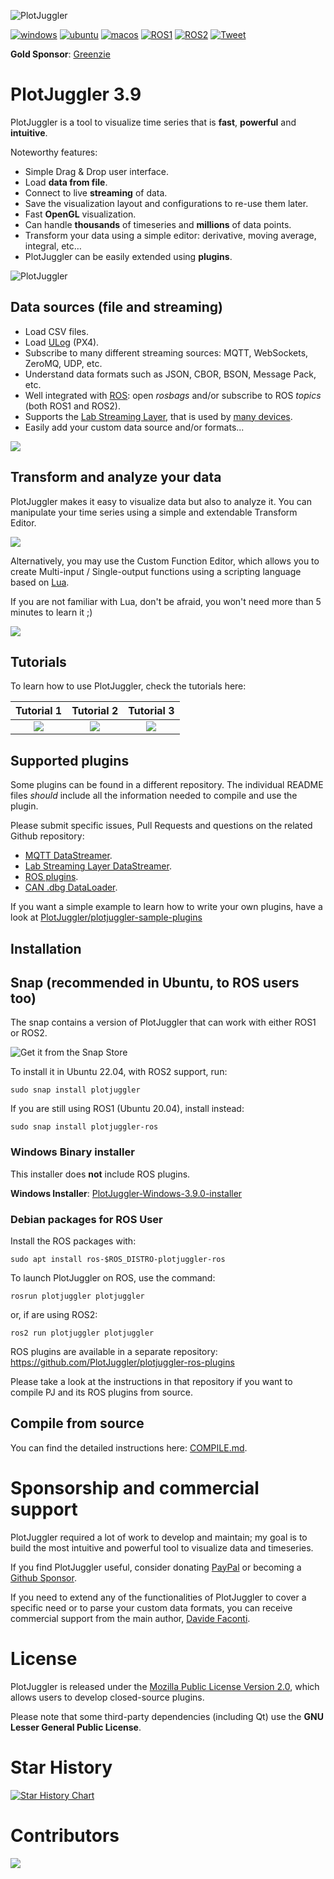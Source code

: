 ![PlotJuggler](docs/plotjuggler3_banner.svg)

[![windows](https://github.com/facontidavide/PlotJuggler/actions/workflows/windows.yaml/badge.svg)](https://github.com/facontidavide/PlotJuggler/actions/workflows/windows.yaml)
[![ubuntu](https://github.com/facontidavide/PlotJuggler/actions/workflows/ubuntu.yaml/badge.svg)](https://github.com/facontidavide/PlotJuggler/actions/workflows/ubuntu.yaml)
[![macos](https://github.com/facontidavide/PlotJuggler/actions/workflows/macos.yaml/badge.svg)](https://github.com/facontidavide/PlotJuggler/actions/workflows/macos.yaml)
[![ROS1](https://github.com/facontidavide/PlotJuggler/workflows/ros1/badge.svg)](https://github.com/facontidavide/PlotJuggler/actions?query=workflow%3Aros1)
[![ROS2](https://github.com/facontidavide/PlotJuggler/workflows/ros2/badge.svg)](https://github.com/facontidavide/PlotJuggler/actions?query=workflow%3Aros2)
[![Tweet](https://img.shields.io/twitter/url/http/shields.io.svg?style=social)](https://twitter.com/intent/tweet?text=I%20use%20PlotJuggler%20and%20it%20is%20amazing%0D%0A&url=https://github.com/facontidavide/PlotJuggler&via=facontidavide&hashtags=dataviz,plotjuggler,GoROS,PX4)

**Gold Sponsor**: [Greenzie](https://www.greenzie.com/)

# PlotJuggler 3.9

PlotJuggler is a tool to visualize time series that is **fast**, **powerful** and  **intuitive**.

Noteworthy features:

- Simple Drag & Drop user interface.
- Load __data from file__. 
- Connect to live __streaming__ of data.
- Save the visualization layout and configurations to re-use them later.
- Fast **OpenGL** visualization.
- Can handle **thousands** of timeseries and **millions** of data points.
- Transform your data using a simple editor: derivative, moving average, integral, etc…
- PlotJuggler can be easily extended using __plugins__.

![PlotJuggler](docs/plotjuggler3.gif)


## Data sources (file and streaming)

- Load CSV files.
- Load [ULog](https://dev.px4.io/v1.9.0/en/log/ulog_file_format.html) (PX4).
- Subscribe to many different streaming sources: MQTT, WebSockets, ZeroMQ, UDP, etc.
- Understand data formats such as JSON, CBOR, BSON, Message Pack, etc.
- Well integrated with [ROS](https://www.ros.org/): open *rosbags* and/or subscribe to ROS *topics* (both ROS1 and ROS2).
- Supports the [Lab Streaming Layer](https://labstreaminglayer.readthedocs.io/info/intro.html), that is used by [many devices](https://labstreaminglayer.readthedocs.io/info/supported_devices.html).
- Easily add your custom data source and/or formats...

![](docs/data_sources.svg)

## Transform and analyze your data
PlotJuggler makes it easy to visualize data but also to analyze it.
You can manipulate your time series using a simple and extendable Transform Editor.

![](docs/function_editor.png)

Alternatively, you may use the Custom Function Editor, which allows you to create Multi-input / Single-output functions
using a scripting language based on [Lua](https://www.tutorialspoint.com/lua/index.htm). 

If you are not familiar with Lua, don't be afraid, you won't need more than 5 minutes to learn it ;)

![](docs/custom_editor.png)

## Tutorials

To learn how to use PlotJuggler, check the tutorials here:

| Tutorial 1   |  Tutorial 2 | Tutorial 3 |
:-------------------------:|:-------------------------:|:-------------------------:
| [![](docs/tutorial_1.png)](https://slides.com/davidefaconti/introduction-to-plotjuggler) | [![](docs/tutorial_2.png)](https://slides.com/davidefaconti/plotjuggler-data) | [![](docs/tutorial_3.png)](https://slides.com/davidefaconti/plotjuggler-transforms) |

## Supported plugins

Some plugins can be found in a different repository. The individual README files
*should* include all the information needed to compile and use the plugin.

Please submit specific issues, Pull Requests and questions on the related Github repository:

- [MQTT DataStreamer](https://github.com/PlotJuggler/plotjuggler-mqtt).
- [Lab Streaming Layer DataStreamer](https://github.com/PlotJuggler/plotjuggler-lsl).
- [ROS plugins](https://github.com/PlotJuggler/plotjuggler-ros-plugins).
- [CAN .dbg DataLoader](https://github.com/PlotJuggler/plotjuggler-CAN-dbs).

If you want a simple example to learn how to write your own plugins, have a look at
[PlotJuggler/plotjuggler-sample-plugins](https://github.com/PlotJuggler/plotjuggler-sample-plugins)

## Installation

## Snap (recommended in Ubuntu, to ROS users too)

The snap contains a version of PlotJuggler that can work with either ROS1 or ROS2. 

![Get it from the Snap Store](https://snapcraft.io/static/images/badges/en/snap-store-black.svg)

To install it in Ubuntu 22.04, with ROS2 support, run:

```
sudo snap install plotjuggler
```

If you are still using ROS1 (Ubuntu 20.04), install instead:

```
sudo snap install plotjuggler-ros
```

### Windows Binary installer

This installer does __not__ include ROS plugins.

**Windows Installer**: 
[PlotJuggler-Windows-3.9.0-installer](https://github.com/facontidavide/PlotJuggler/releases/download/3.9.0/PlotJuggler-Windows-3.9.0-installer.exe)

### Debian packages for ROS User

Install the ROS packages with: 

```
sudo apt install ros-$ROS_DISTRO-plotjuggler-ros
```
To launch PlotJuggler on ROS, use the command:

```
rosrun plotjuggler plotjuggler
```

or, if are using ROS2:

```
ros2 run plotjuggler plotjuggler
```

ROS plugins are available in a separate repository: https://github.com/PlotJuggler/plotjuggler-ros-plugins

Please take a look at the instructions in that repository if you want to compile PJ and its ROS plugins from source.


## Compile from source

You can find the detailed instructions here: [COMPILE.md](COMPILE.md).

# Sponsorship and commercial support

PlotJuggler required a lot of work to develop and maintain; my goal is to build the most 
intuitive and powerful tool to visualize data and timeseries.

If you find PlotJuggler useful, consider donating [PayPal](https://www.paypal.me/facontidavide) or becoming a 
[Github Sponsor](https://github.com/sponsors/facontidavide).

If you need to extend any of the functionalities of PlotJuggler to cover a specific 
need or to parse your custom data formats, you can receive commercial
support from the main author, [Davide Faconti](mailto:davide.faconti@gmail.com).

# License

PlotJuggler is released under the [Mozilla Public License Version 2.0](LICENSE.md),
which allows users to develop closed-source plugins.

Please note that some third-party dependencies (including Qt) use the
**GNU Lesser General Public License**.

# Star History

[![Star History Chart](https://api.star-history.com/svg?repos=facontidavide/PlotJuggler&type=Date)](https://star-history.com/#facontidavide/PlotJuggler&Date)

# Contributors

<a href="https://github.com/facontidavide/plotjuggler/graphs/contributors">
  <img src="https://contrib.rocks/image?repo=facontidavide/plotjuggler" />
</a>
